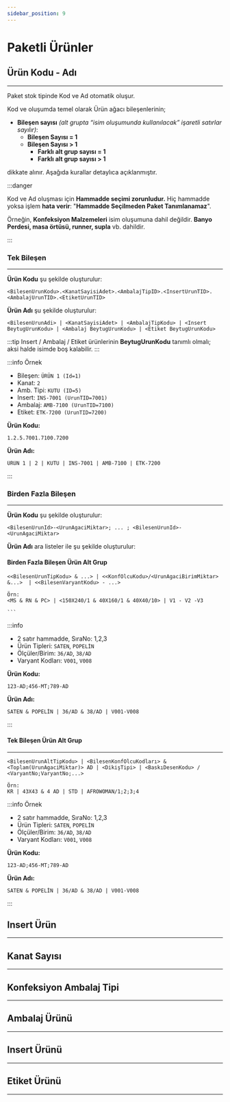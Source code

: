 ```yaml
---
sidebar_position: 9
---
```

# Paketli Ürünler

## Ürün Kodu - Adı

---

Paket stok tipinde Kod ve Ad otomatik oluşur.


Kod ve oluşumda temel olarak Ürün ağacı bileşenlerinin;

- **Bileşen sayısı** *(alt grupta “isim oluşumunda kullanılacak” işaretli satırlar sayılır)*:
  - **Bileşen Sayısı = 1** 
  - **Bileşen Sayısı > 1**
    - **Farklı alt grup sayısı = 1**
    - **Farklı alt grup sayısı > 1**
      
dikkate alınır. Aşağıda kurallar detaylıca açıklanmıştır.

:::danger

Kod ve Ad oluşması için **Hammadde seçimi zorunludur.**
Hiç hammadde yoksa işlem **hata verir**: "**Hammadde Seçilmeden Paket Tanımlanamaz**".

Örneğin, **Konfeksiyon Malzemeleri** isim oluşumuna dahil değildir. **Banyo Perdesi, masa örtüsü, runner, supla** vb. dahildir.

:::

### Tek Bileşen

---

**Ürün Kodu** şu şekilde oluşturulur:
```
<BilesenUrunKodu>.<KanatSayisiAdet>.<AmbalajTipID>.<InsertUrunTID>.<AmbalajUrunTID>.<EtiketUrunTID>
```

**Ürün Adı** şu şekilde oluşturulur:

```
<BilesenUrunAdi> | <KanatSayisiAdet> | <AmbalajTipKodu> | <Insert BeytugUrunKodu> | <Ambalaj BeytugUrunKodu> | <Etiket BeytugUrunKodu>
```

:::tip 
Insert / Ambalaj / Etiket ürünlerinin **BeytugUrunKodu** tanımlı olmalı; aksi halde isimde boş kalabilir.
:::

:::info Örnek

* Bileşen: `ÜRÜN 1 (Id=1)`
* Kanat: `2`
* Amb. Tipi: `KUTU (ID=5)`
* Insert: `INS-7001 (UrunTID=7001)`
* Ambalaj: `AMB-7100 (UrunTID=7100)`
* Etiket: `ETK-7200 (UrunTID=7200)`

**Ürün Kodu:**

```
1.2.5.7001.7100.7200
```

**Ürün Adı:**

```
ÜRÜN 1 | 2 | KUTU | INS-7001 | AMB-7100 | ETK-7200
```

:::


### Birden Fazla Bileşen

---

**Ürün Kodu** şu şekilde oluşturulur:

  ```
  <BilesenUrunId>-<UrunAgaciMiktar>; ... ; <BilesenUrunId>-<UrunAgaciMiktar>
  ```

**Ürün Adı** ara listeler ile şu şekilde oluşturulur:

#### Birden Fazla Bileşen Ürün Alt Grup

```
<<BilesenUrunTipKodu> & ...> | <<KonfOlcuKodu>/<UrunAgaciBirimMiktar> &...>  | <<BilesenVaryantKodu> - ...>

Örn:
<MS & RN & PC> | <150X240/1 & 40X160/1 & 40X40/10> | V1 - V2 -V3
```
    ```
:::info

* 2 satır hammadde, SıraNo: 1,2,3
* Ürün Tipleri: `SATEN`, `POPELİN`
* Ölçüler/Birim: `36/AD`, `38/AD`
* Varyant Kodları: `V001`, `V008`

**Ürün Kodu:**

```
123-AD;456-MT;789-AD
```

**Ürün Adı:**

```
SATEN & POPELİN | 36/AD & 38/AD | V001-V008
```
:::

#### Tek Bileşen Ürün Alt Grup

---

```
<BilesenUrunAltTipKodu> | <BilesenKonfOlcuKodları> & <Toplam(UrunAgaciMiktar)> AD | <DikişTipi> | <BaskıDesenKodu> / <VaryantNo;VaryantNo;...>

Örn:
KR | 43X43 & 4 AD | STD | AFROWOMAN/1;2;3;4
```

:::info Örnek

* 2 satır hammadde, SıraNo: 1,2,3
* Ürün Tipleri: `SATEN`, `POPELİN`
* Ölçüler/Birim: `36/AD`, `38/AD`
* Varyant Kodları: `V001`, `V008`

**Ürün Kodu:**

```
123-AD;456-MT;789-AD
```

**Ürün Adı:**

```
SATEN & POPELİN | 36/AD & 38/AD | V001-V008
```

:::



## Insert Ürün

---

## Kanat Sayısı

---

## Konfeksiyon Ambalaj Tipi

---

## Ambalaj Ürünü

---

## Insert Ürünü

---

## Etiket Ürünü

---




